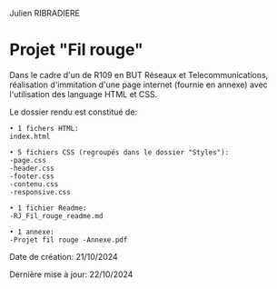 Julien RIBRADIERE

# Projet "Fil rouge"

Dans le cadre d'un de R109 en BUT Réseaux et Telecommunications, réalisation d'immitation d'une page internet (fournie en annexe) avec l'utilisation des language HTML et CSS.

Le dossier rendu est constitué de:
````
• 1 fichers HTML:
index.html

• 5 fichiers CSS (regroupés dans le dossier "Styles"):
-page.css
-header.css
-footer.css
-contenu.css
-responsive.css

• 1 fichier Readme:
-RJ_Fil_rouge_readme.md

• 1 annexe:
-Projet fil rouge -Annexe.pdf
````

Date de création: 21/10/2024

Dernière mise à jour: 22/10/2024

